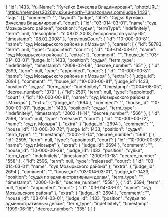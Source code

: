 {
    "id": 1433,
    "fullName": "Кугейко Вячеслав Владимирович",
    "photoURL": "https://members2020by.s3.eu-north-1.amazonaws.com/judge_1433",
    "tags": [],
    "comment": "",
    "layout": "judge",
    "title": "Судья Кугейко Вячеслав Владимирович",
    "court": {
        "id": "03-014-03-01",
        "name": "суд Мозырьского района",
        "position": "судья",
        "termType": "indefinitely",
        "term": null,
        "description": "c 08.02.2008, бессрочно, по указу 65",
        "timestamp": "08.02.2008"
    },
    "previousCourt": {
        "id": "10-000-00-81",
        "name": "суд Мозырьского района и г.Мозыря"
    },
    "career": [
        {
            "id": 58783,
            "term": null,
            "type": "appointed",
            "court": {
                "id": "03-014-03-01",
                "name": "суд Мозырьского района"
            },
            "extra": [],
            "comment": "",
            "house_id": "03-014-03-01",
            "judge_id": 1433,
            "position": "судья",
            "term_type": "indefinitely",
            "timestamp": "2008-02-08",
            "decree_number": "65"
        },
        {
            "id": 2599,
            "term": null,
            "type": "appointed",
            "court": {
                "id": "10-000-00-81",
                "name": "суд Мозырьского района и г.Мозыря"
            },
            "extra": {
                "judge_id": 2694
            },
            "comment": "",
            "house_id": "10-000-00-81",
            "judge_id": 1433,
            "position": "судья",
            "term_type": "indefinitely",
            "timestamp": "2004-08-05",
            "decree_number": "379"
        },
        {
            "id": 2597,
            "term": null,
            "type": "appointed",
            "court": {
                "id": "10-000-00-81",
                "name": "суд Мозырьского района и г.Мозыря"
            },
            "extra": {
                "judge_id": 2694
            },
            "comment": "",
            "house_id": "10-000-00-81",
            "judge_id": 1433,
            "position": "судья",
            "term_type": "indefinitely",
            "timestamp": "2002-11-14",
            "decree_number": "566"
        },
        {
            "id": 2598,
            "term": null,
            "type": "released",
            "court": {
                "id": "10-000-00-72",
                "name": "суд г. Мозыря"
            },
            "extra": {
                "judge_id": 2694
            },
            "comment": "",
            "house_id": "10-000-00-72",
            "judge_id": 1433,
            "position": "судья",
            "term_type": "",
            "timestamp": "2002-11-14",
            "decree_number": "566"
        },
        {
            "id": 2595,
            "term": null,
            "type": "appointed",
            "court": {
                "id": "10-000-00-39",
                "name": "суд г.Мозыря"
            },
            "extra": {
                "judge_id": 2694
            },
            "comment": "",
            "house_id": "10-000-00-39",
            "judge_id": 1433,
            "position": "судья",
            "term_type": "indefinitely",
            "timestamp": "2000-10-18",
            "decree_number": "558"
        },
        {
            "id": 2596,
            "term": null,
            "type": "released",
            "court": {
                "id": "03-014-03-01",
                "name": "суд Мозырьского района"
            },
            "extra": {
                "judge_id": 2694
            },
            "comment": "",
            "house_id": "03-014-03-01",
            "judge_id": 1433,
            "position": "судья по административным делам",
            "term_type": "",
            "timestamp": "2000-10-18",
            "decree_number": "558"
        },
        {
            "id": 2594,
            "term": null,
            "type": "appointed",
            "court": {
                "id": "03-014-03-01",
                "name": "суд Мозырьского района"
            },
            "extra": {
                "judge_id": 2694
            },
            "comment": "",
            "house_id": "03-014-03-01",
            "judge_id": 1433,
            "position": "судья по административным делам",
            "term_type": "indefinitely",
            "timestamp": "1999-06-18",
            "decree_number": "335"
        }
    ]
}